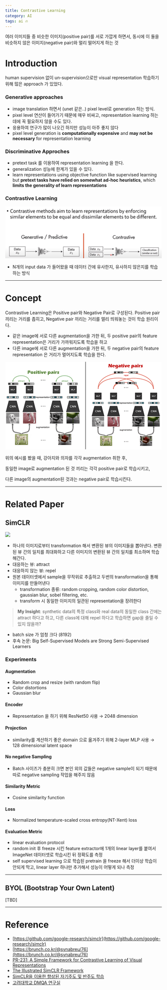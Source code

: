 ```yaml
---
title: Contrastive Learning
category: AI
tags: ai 🔥
---
```


여러 이미지들 중 비슷한 이미지(positive pair)를 서로 가깝게 하면서, 동시에 이 둘을 비슷하지 않은 이미지(negative pair)와 멀리 떨어지게 하는 것

<!--more-->

# Introduction

human supervision 없이 un-supervision으로만 visual representation 학습하기 위해 많은 approach 가 있었다.

### Generative approaches

- image translation 하면서 (unet  같은..) pixel level로 generation 하는 방식.
- pixel level 연산이 들어가기 때문에 매우 비싸고, representation learning 하는 데에 꼭 필요하지 않을 수도 있다.
- 응용하여 연구가 많이 나오긴 하지만 성능이 아주 좋지 않다
- pixel level generation is **computationally expensive** and **may not be necessary** for representation learning

### Discriminative Approches

- pretext task 를 이용하여 representation learning 을 한다.
- generalization 성능에 한계가 있을 수 있다.
- learn representations using objective function like supervised learning but **pretext tasks have relied on somewhat ad-hoc heuristics**, which **limits the generality of learn representations**

### Contrastive Learning

![](/assets/images/21-09-04-constrastive-learning-2021-09-04-19-04-39.png)

- N개의 input data 가 들어왔을 때 데이터 간에 유사한지, 유사하지 않은지를 학습하는 방식

---

# Concept

Contrastive Learning은 Positive pair와 Negative Pair로 구성된다. Positive pair 끼리는 거리를 좁히고, Negative pair 끼리는 거리를 멀리 띄워놓는 것이 학습 원리이다.

- 같은 image에 서로 다른 augmentation을 가한 뒤, 두 positive pair의 feature representation은 거리가 가까워지도록 학습을 하고
- 다른 image에 서로 다른 augmentation을 가한 뒤, 두 negative pair의 feature representation 은 거리가 멀어지도록 학습을 한다.

![](/assets/images/21-09-04-self-supervised-learning-2021-09-04-16-01-14.png)

위의 예시를 봤을 때, 강아지와 의자를 각각 augmentation 취한 후,

동일한 image로 augmentation 된 것 끼리는 각각 positive pair로 학습시키고, 

다른 image의 augmentation된 것과는 negative pair로 학습시킨다.

---

# Related Paper

## SimCLR

![](https://camo.githubusercontent.com/5ab5e0c019cdd8129b4450539231f34dc028c0cd64ba5d50db510d1ba2184160/68747470733a2f2f312e62702e626c6f6773706f742e636f6d2f2d2d764834504b704539596f2f586f3461324259657276492f414141414141414146704d2f766146447750584f79416f6b4143385868383532447a4f67457332324e68625877434c63424741735948512f73313630302f696d616765342e676966)

- 하나의 이미지로부터 transformation 해서 변환된 뷰의 이미지들을 뽑아낸다. 변환된 뷰 간의 일치를 최대화하고 다른 이미지의 변환된 뷰 간의 일치를 최소하며 학습해간다.
- 대응하는 뷰: attract
- 대응하지 않는 뷰: repel
- 원본 데이터셋에서 sample을 무작위로 추출하고 두번의 transformation을 통해 이미지를 만들어낸다
    - transformation 종류: random cropping, random color distortion, gaussian blur, sobel filtering, etc.
    - transform 시 동일한 이미지의 일관된 representation을 장려한다

> **My Insight**: synthetic data의 특정 class와 real data의 동일한 class 간에는 attract 하다고 하고, 다른 class에 대해 repel 하다고 학습하면 gap을 줄일 수 있지 않을까?

- batch size 가 엄청 크다 (8192)
- 후속 논문: Big Self-Supervised Models are Strong Semi-Supervised Learners

### Experiments

#### **Augmentation**

- Random crop and resize (with random flip)
- Color distortions
- Gaussian blur

#### Encoder

- Representation 을 하기 위해 ResNet50 사용 → 2048 dimension

#### Projection

- similarity를 계산하기 좋은 domain 으로 옮겨주기 위해 2-layer MLP 사용 → 128 dimensional latent space

#### No negative Sampling

- Batch 사이즈가 충분히 크면 본인 외의 값들은 negative sample이 되기 때문에 따로 negative sampling 작업을 해주지 않음

#### Similarity Metric

- Cosine similarity function

#### Loss

- Normalized temperature-scaled cross entropy(NT-Xent) loss

#### Evaluation Metric

- linear evaluation protocol
- random init 후 freeze 시킨 feature extractor에 1개의 linear layer를 붙여서 ImageNet 데이터셋로 학습시킨 뒤 정확도를 측정
- self supervised learning 으로 학습된 pretrain 을 freeze 해서 더이상 학습이 안되게 막고, linear layer 하나만 추가해서 성능이 어떻게 되나 측정

---

## BYOL (Bootstrap Your Own Latent)

[TBD]

---

# Reference

- [https://github.com/google-research/simclr](https://github.com/google-research/simclr)
- [https://brunch.co.kr/@synabreu/76](https://brunch.co.kr/@synabreu/76)
- [PR-231: A Simple Framework for Contrastive Learning of Visual Representations](https://www.youtube.com/watch?v=FWhM3juUM6s)
- [The Illustrated SimCLR Framework](https://amitness.com/2020/03/illustrated-simclr/)
- [SimCLR을 이용한 향상된 자기주도 및 반주도 학습](https://brunch.co.kr/@synabreu/76)
- [고려대학교 DMQA 연구실](http://dmqm.korea.ac.kr/activity/seminar/284)
